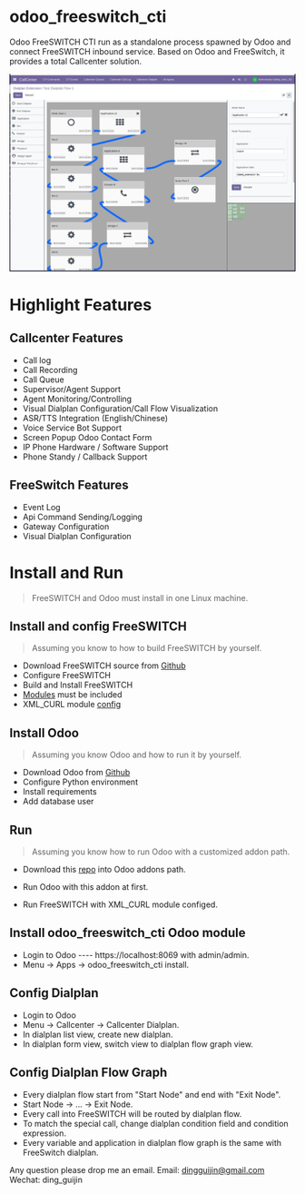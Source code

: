 # odoo_freeswitch_cti
Odoo FreeSWITCH CTI run as a standalone process spawned by Odoo and connect FreeSWITCH inbound service.
Based on Odoo and FreeSwitch, it provides a total Callcenter solution.

![](https://github.com/dingguijin/odoo_freeswitch_cti/raw/main/doc/images/pbx.png)

# Highlight Features

## Callcenter Features

  * Call log
  * Call Recording
  * Call Queue
  * Supervisor/Agent Support
  * Agent Monitoring/Controlling
  * Visual Dialplan Configuration/Call Flow Visualization
  * ASR/TTS Integration (English/Chinese)
  * Voice Service Bot Support
  * Screen Popup Odoo Contact Form
  * IP Phone Hardware / Software Support
  * Phone Standy / Callback Support

## FreeSwitch Features

   * Event Log
   * Api Command Sending/Logging
   * Gateway Configuration
   * Visual Dialplan Configuration

# Install and Run

> FreeSWITCH and Odoo must install in one Linux machine.

## Install and config FreeSWITCH
   > Assuming you know to how to build FreeSWITCH by yourself.
   
   * Download FreeSWITCH source from [Github](https://github.com/signalwire/freeswitch.git)
   * Configure FreeSWITCH
   * Build and Install FreeSWITCH
   * [Modules](doc/freeswitch_module.md) must be included
   * XML_CURL module [config](doc/freeswitch_xml_curl.md)

## Install Odoo

   > Assuming you know Odoo and how to run it by yourself.
   
   * Download Odoo from [Github](https://github.com/odoo/odoo.git)
   * Configure Python environment
   * Install requirements
   * Add database user

## Run

> Assuming you know how to run Odoo with a customized addon path.

   * Download this [repo](https://github.com/dingguijin/odoo_freeswitch_cti.git) into Odoo addons path.
   
   * Run Odoo with this addon at first.
   * Run FreeSWITCH with XML_CURL module configed.

## Install odoo_freeswitch_cti Odoo module

   * Login to Odoo ---- https://localhost:8069 with admin/admin.
   * Menu -> Apps -> odoo_freeswitch_cti install.

## Config Dialplan

   * Login to Odoo
   * Menu -> Callcenter -> Callcenter Dialplan.
   * In dialplan list view, create new dialplan.
   * In dialplan form view, switch view to dialplan flow graph view.

## Config Dialplan Flow Graph

   * Every dialplan flow start from "Start Node" and end with "Exit Node".
   * Start Node -> ... -> Exit Node.
   * Every call into FreeSWITCH will be routed by dialplan flow.
   * To match the special call, change dialplan condition field and condition expression.
   * Every variable and application in dialplan flow graph is the same with FreeSwitch dialplan.


Any question please drop me an email.
Email: dingguijin@gmail.com
Wechat: ding_guijin
